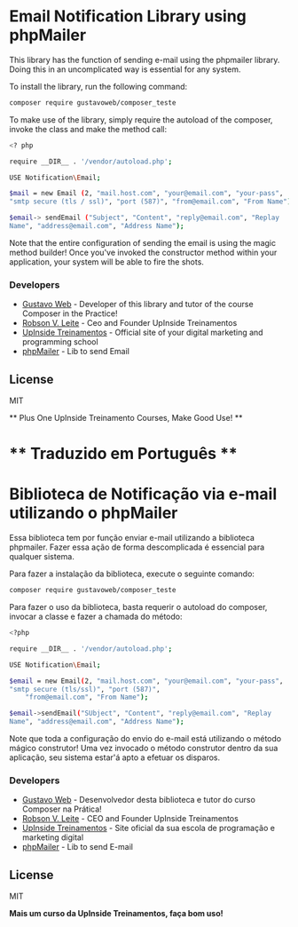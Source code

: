 # Email Notification Library using phpMailer

This library has the function of sending e-mail using the phpmailer 
library. Doing this in an uncomplicated way is essential for any system.

To install the library, run the following command:

```sh
composer require gustavoweb/composer_teste
```

To make use of the library, simply require the autoload of the composer, 
invoke the class and make the method call:

```sh
<? php

require __DIR__ . '/vendor/autoload.php';

USE Notification\Email;

$mail = new Email (2, "mail.host.com", "your@email.com", "your-pass", 
"smtp secure (tls / ssl)", "port (587)", "from@email.com", "From Name");

$email-> sendEmail ("Subject", "Content", "reply@email.com", "Replay 
Name", "address@email.com", "Address Name");
```

Note that the entire configuration of sending the email is using the 
magic method builder! Once you've invoked the constructor method within 
your application, your system will be able to fire the shots.

### Developers
* [Gustavo Web] - Developer of this library and tutor of the course 
Composer in the Practice!
* [Robson V. Leite] - Ceo and Founder UpInside Treinamentos
* [UpInside Treinamentos] - Official site of your digital marketing and 
programming school
* [phpMailer] - Lib to send Email

License
----

MIT

** Plus One UpInside Treinamento Courses, Make Good Use! **

[//]: #
[Gustavo Web]: <mailto: gustavo@upinside.com.br>
[Robson V. Leite]: <mailto: robson@upinside.com.br>
[UpInside Treinamentos]: <https://www.upinside.com.br>
[phpMailer]: <https://github.com/PHPMailer/PHPMailer>

# ** Traduzido em Português **

# Biblioteca de Notificação via e-mail utilizando o phpMailer

Essa biblioteca tem por função enviar e-mail utilizando a biblioteca 
phpmailer. Fazer essa ação de forma descomplicada é essencial para 
qualquer sistema.

Para fazer a instalação da biblioteca, execute o seguinte comando:

```sh
composer require gustavoweb/composer_teste
```

Para fazer o uso da biblioteca, basta requerir o autoload do composer, 
invocar a classe e fazer a chamada do método:

```sh
<?php

require __DIR__ . '/vendor/autoload.php';

USE Notification\Email;

$email = new Email(2, "mail.host.com", "your@email.com", "your-pass", 
"smtp secure (tls/ssl)", "port (587)",
    "from@email.com", "From Name");

$email->sendEmail("SUbject", "Content", "reply@email.com", "Replay 
Name", "address@email.com", "Address Name");
```

Note que toda a configuração do envio do e-mail está utilizando o método 
mágico construtor! Uma vez invocado o método construtor dentro da sua 
aplicação, seu sistema estar'á apto a efetuar os disparos.

### Developers
* [Gustavo Web] - Desenvolvedor desta biblioteca e tutor do curso 
Composer na Prática!
* [Robson V. Leite] - CEO and Founder UpInside Treinamentos
* [UpInside Treinamentos] - Site oficial da sua escola de programação e 
marketing digital
* [phpMailer] - Lib to send E-mail

License
----

MIT

**Mais um curso da UpInside Treinamentos, faça bom uso!**

[//]:#
[Gustavo Web]: <mailto:gustavo@upinside.com.br>
[Robson V. Leite]: <mailto:robson@upinside.com.br>
[UpInside Treinamentos]: <https://www.upinside.com.br>
[phpMailer]: <https://github.com/PHPMailer/PHPMailer>
